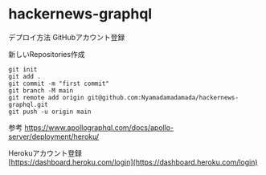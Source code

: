 # hackernews-graphql
デプロイ方法
GitHubアカウント登録

新しいRepositories作成

```
git init
git add .
git commit -m "first commit"
git branch -M main
git remote add origin git@github.com:Nyamadamadamada/hackernews-graphql.git
git push -u origin main
```
参考
https://www.apollographql.com/docs/apollo-server/deployment/heroku/

Herokuアカウント登録  
[https://dashboard.heroku.com/login](https://dashboard.heroku.com/login)

